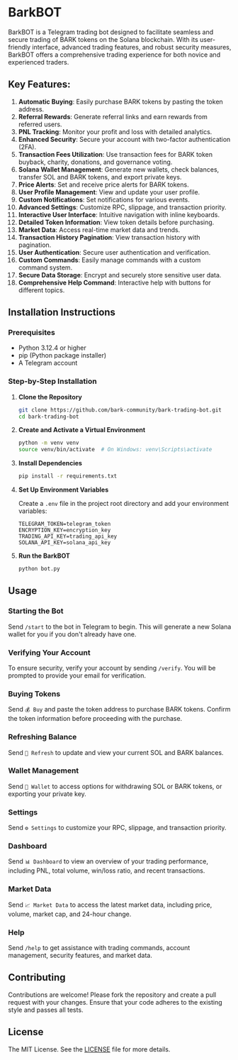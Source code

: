 # BarkBOT

BarkBOT is a Telegram trading bot designed to facilitate seamless and secure trading of BARK tokens on the Solana blockchain. With its user-friendly interface, advanced trading features, and robust security measures, BarkBOT offers a comprehensive trading experience for both novice and experienced traders.

## Key Features:

1. **Automatic Buying**: Easily purchase BARK tokens by pasting the token address.
2. **Referral Rewards**: Generate referral links and earn rewards from referred users.
3. **PNL Tracking**: Monitor your profit and loss with detailed analytics.
4. **Enhanced Security**: Secure your account with two-factor authentication (2FA).
5. **Transaction Fees Utilization**: Use transaction fees for BARK token buyback, charity, donations, and governance voting.
6. **Solana Wallet Management**: Generate new wallets, check balances, transfer SOL and BARK tokens, and export private keys.
7. **Price Alerts**: Set and receive price alerts for BARK tokens.
8. **User Profile Management**: View and update your user profile.
9. **Custom Notifications**: Set notifications for various events.
10. **Advanced Settings**: Customize RPC, slippage, and transaction priority.
11. **Interactive User Interface**: Intuitive navigation with inline keyboards.
12. **Detailed Token Information**: View token details before purchasing.
13. **Market Data**: Access real-time market data and trends.
14. **Transaction History Pagination**: View transaction history with pagination.
15. **User Authentication**: Secure user authentication and verification.
16. **Custom Commands**: Easily manage commands with a custom command system.
17. **Secure Data Storage**: Encrypt and securely store sensitive user data.
18. **Comprehensive Help Command**: Interactive help with buttons for different topics.

## Installation Instructions

### Prerequisites

- Python 3.12.4 or higher
- pip (Python package installer)
- A Telegram account

### Step-by-Step Installation

1. **Clone the Repository**

   ```sh
   git clone https://github.com/bark-community/bark-trading-bot.git
   cd bark-trading-bot
   ```

2. **Create and Activate a Virtual Environment**

   ```sh
   python -m venv venv
   source venv/bin/activate  # On Windows: venv\Scripts\activate
   ```

3. **Install Dependencies**

   ```sh
   pip install -r requirements.txt
   ```

4. **Set Up Environment Variables**

   Create a `.env` file in the project root directory and add your environment variables:

   ```env
   TELEGRAM_TOKEN=telegram_token
   ENCRYPTION_KEY=encryption_key
   TRADING_API_KEY=trading_api_key
   SOLANA_API_KEY=solana_api_key
   ```

5. **Run the BarkBOT**

   ```sh
   python bot.py
   ```

## Usage

### Starting the Bot

Send `/start` to the bot in Telegram to begin. This will generate a new Solana wallet for you if you don't already have one.

### Verifying Your Account

To ensure security, verify your account by sending `/verify`. You will be prompted to provide your email for verification.

### Buying Tokens

Send `💰 Buy` and paste the token address to purchase BARK tokens. Confirm the token information before proceeding with the purchase.

### Refreshing Balance

Send `🔄 Refresh` to update and view your current SOL and BARK balances.

### Wallet Management

Send `🏦 Wallet` to access options for withdrawing SOL or BARK tokens, or exporting your private key.

### Settings

Send `⚙️ Settings` to customize your RPC, slippage, and transaction priority.

### Dashboard

Send `📊 Dashboard` to view an overview of your trading performance, including PNL, total volume, win/loss ratio, and recent transactions.

### Market Data

Send `📈 Market Data` to access the latest market data, including price, volume, market cap, and 24-hour change.

### Help

Send `/help` to get assistance with trading commands, account management, security features, and market data.

## Contributing

Contributions are welcome! Please fork the repository and create a pull request with your changes. Ensure that your code adheres to the existing style and passes all tests.

## License

The MIT License. See the [LICENSE](LICENSE) file for more details.

